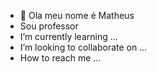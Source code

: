- 👋 Ola meu nome é Matheus 
- Sou professor 
-  I’m currently learning ...
-  I’m looking to collaborate on ...
-  How to reach me ...

<!---
20profmatheus/20profmatheus is a ✨ special ✨ repository because its `README.md` (this file) appears on your GitHub profile.
You can click the Preview link to take a look at your changes.
--->
